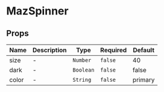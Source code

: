 # MazSpinner

## Props

<!-- @vuese:MazSpinner:props:start -->
|Name|Description|Type|Required|Default|
|---|---|---|---|---|
|size|-|`Number`|`false`|40|
|dark|-|`Boolean`|`false`|false|
|color|-|`String`|`false`|primary|

<!-- @vuese:MazSpinner:props:end -->


